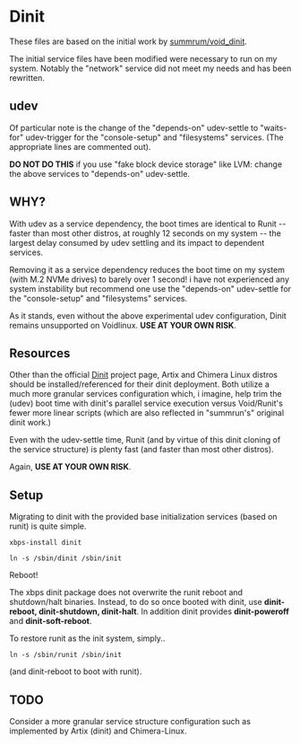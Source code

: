 # Dinit

These files are based on the initial work by [summrum/void_dinit](https://github.com/summrum/void_dinit).

The initial service files have been modified were necessary to run on my system. Notably the "network" service did not meet my needs and has been rewritten.
## udev

Of particular note is the change of the "depends-on" udev-settle to "waits-for" udev-trigger for the "console-setup" and "filesystems" services. (The appropriate lines are commented out).

**DO NOT DO THIS** if you use "fake block device storage" like LVM: change the above services to "depends-on" udev-settle.

## WHY?

With udev as a service dependency, the boot times are identical to Runit -- faster than most other distros, at roughly 12 seconds on my system -- the largest delay consumed by udev settling and its impact to dependent services.

Removing it as a service dependency reduces the boot time on my system (with M.2 NVMe drives) to barely over 1 second! i have not experienced any system instability but recommend one use the "depends-on" udev-settle for the "console-setup" and "filesystems" services.

As it stands, even without the above experimental udev configuration, Dinit remains unsupported on Voidlinux. **USE AT YOUR OWN RISK**.

## Resources

Other than the official [Dinit](https://davmac.org/projects/dinit/) project page, Artix and Chimera Linux distros should be installed/referenced for their dinit deployment. Both utilize a much more granular services configuration which, i imagine, help trim the (udev) boot time with dinit's parallel service execution versus Void/Runit's fewer more linear scripts (which are also reflected in "summrun's" original dinit work.)

Even with the udev-settle time, Runit (and by virtue of this dinit cloning of the service structure) is plenty fast (and faster than most other distros).

Again, **USE AT YOUR OWN RISK**.

## Setup

Migrating to dinit with the provided base initialization services (based on runit) is quite simple.

`xbps-install dinit`

`ln -s /sbin/dinit /sbin/init`

Reboot!

The xbps dinit package does not overwrite the runit reboot and shutdown/halt binaries. Instead, to do so once booted with dinit, use **dinit-reboot, dinit-shutdown, dinit-halt**. In addition dinit provides **dinit-poweroff** and **dinit-soft-reboot**.

To restore runit as the init system, simply..

`ln -s /sbin/runit /sbin/init`

(and dinit-reboot to boot with runit).

## TODO

Consider a more granular service structure configuration such as implemented by Artix (dinit) and Chimera-Linux.
